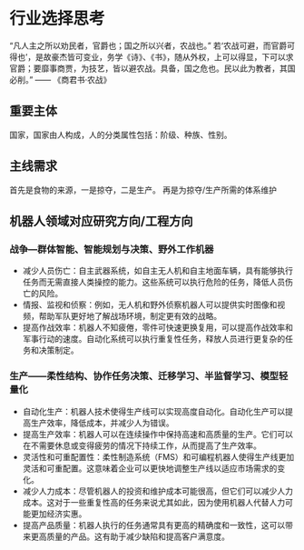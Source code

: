 # 行业选择思考
“凡人主之所以劝民者，官爵也；国之所以兴者，农战也。”
若‘农战可避，而官爵可得也’，是故豪杰皆可变业，务学《诗》、《书》，随从外权，上可以得显，下可以求官爵；要靡事商贾，为技艺，皆以避农战。具备，国之危也。民以此为教者，其国必削。” —— 《商君书·农战》

## 重要主体
国家，国家由人构成，人的分类属性包括：阶级、种族、性别。
## 主线需求
首先是食物的来源，一是掠夺，二是生产。
再是为掠夺/生产所需的体系维护

## 机器人领域对应研究方向/工程方向
### 战争—群体智能、智能规划与决策、野外工作机器
- 减少人员伤亡：自主武器系统，如自主无人机和自主地面车辆，具有能够执行任务而无需直接人类操控的能力。这些系统可以执行危险的任务，降低人员伤亡的风险。
- 情报、监视和侦察：例如，无人机和野外侦察机器人可以提供实时图像和视频，帮助军队更好地了解战场环境，制定更有效的战略。
- 提高作战效率：机器人不知疲倦，零件可快速更换复用，可以提高作战效率和军事行动的速度。自动化系统可以执行重复性任务，释放人员进行更复杂的任务和决策制定。
### 生产——柔性结构、协作任务决策、迁移学习、半监督学习、模型轻量化
- 自动化生产：机器人技术使得生产线可以实现高度自动化。自动化生产可以提高生产效率，降低成本，并减少人为错误。
- 提高生产效率：机器人可以在连续操作中保持高速和高质量的生产。它们可以在不需要休息或变得疲劳的情况下持续工作，从而提高了生产效率。
- 灵活性和可重配置性：柔性制造系统（FMS）和可编程机器人使得生产线更加灵活和可重配置。这意味着企业可以更快地调整生产线以适应市场需求的变化。
- 减少人力成本：尽管机器人的投资和维护成本可能很高，但它们可以减少人力成本。这对于一些重复性高的任务来说尤其如此，因为使用机器人代替人力可能更加经济实惠。
- 提高产品质量：机器人执行的任务通常具有更高的精确度和一致性，这可以带来更高质量的产品。这有助于减少缺陷和提高客户满意度。